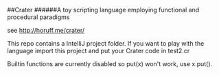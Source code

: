 ##Crater
######A toy scripting language employing functional and procedural paradigms

see http://horuff.me/crater/

This repo contains a IntelliJ project folder. If you want to play with the language import this project and put your Crater code in test2.cr 

Builtin functions are currently disabled so put(x) won't work, use x.put().

